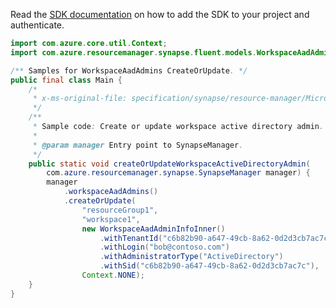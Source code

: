 Read the [SDK documentation](https://github.com/Azure/azure-sdk-for-java/blob/azure-resourcemanager-synapse_1.0.0-beta.6/sdk/synapse/azure-resourcemanager-synapse/README.md) on how to add the SDK to your project and authenticate.

```java
import com.azure.core.util.Context;
import com.azure.resourcemanager.synapse.fluent.models.WorkspaceAadAdminInfoInner;

/** Samples for WorkspaceAadAdmins CreateOrUpdate. */
public final class Main {
    /*
     * x-ms-original-file: specification/synapse/resource-manager/Microsoft.Synapse/stable/2021-06-01/examples/CreateOrUpdateWorkspaceAadAdmin.json
     */
    /**
     * Sample code: Create or update workspace active directory admin.
     *
     * @param manager Entry point to SynapseManager.
     */
    public static void createOrUpdateWorkspaceActiveDirectoryAdmin(
        com.azure.resourcemanager.synapse.SynapseManager manager) {
        manager
            .workspaceAadAdmins()
            .createOrUpdate(
                "resourceGroup1",
                "workspace1",
                new WorkspaceAadAdminInfoInner()
                    .withTenantId("c6b82b90-a647-49cb-8a62-0d2d3cb7ac7c")
                    .withLogin("bob@contoso.com")
                    .withAdministratorType("ActiveDirectory")
                    .withSid("c6b82b90-a647-49cb-8a62-0d2d3cb7ac7c"),
                Context.NONE);
    }
}
```
